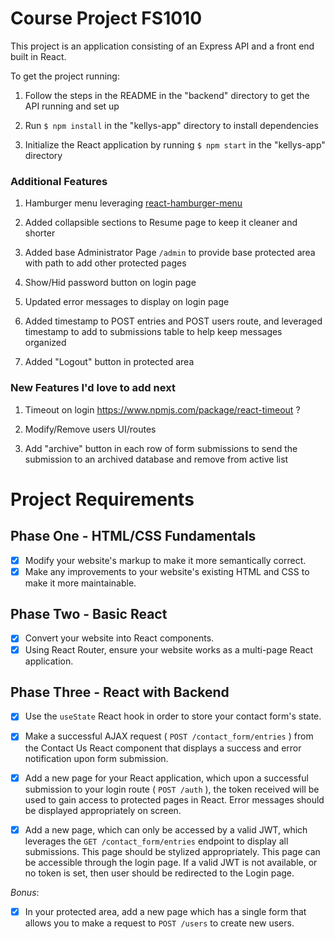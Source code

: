 # Course Project FS1010

This project is an application consisting of an Express API and a front end built in React.

To get the project running: 

1. Follow the steps in the README in the "backend" directory to get the API running and set up

2. Run `$ npm install` in the "kellys-app" directory to install dependencies

3. Initialize the React application by running `$ npm start` in the "kellys-app" directory

### Additional Features

1. Hamburger menu leveraging [react-hamburger-menu](https://www.npmjs.com/package/react-hamburger-menu)

2. Added collapsible sections to Resume page to keep it cleaner and shorter

3. Added base Administrator Page `/admin` to provide base protected area with path to add other protected pages 

4. Show/Hid password button on login page

5. Updated error messages to display on login page

6. Added timestamp to POST entries and POST users route, and leveraged timestamp to add to submissions table to help keep messages organized

7. Added "Logout" button in protected area

### New Features I'd love to add next

1. Timeout on login https://www.npmjs.com/package/react-timeout ?

2. Modify/Remove users UI/routes

3. Add "archive" button in each row of form submissions to send the submission to an archived database and remove from active list

# Project Requirements

## Phase One - HTML/CSS Fundamentals 

- [x] Modify your website's markup to make it more semantically correct.
- [x] Make any improvements to your website's existing HTML and CSS to make it more maintainable. 

## Phase Two - Basic React 

- [x] Convert your website into React components.
- [x] Using React Router, ensure your website works as a multi-page React application.

## Phase Three - React with Backend 

- [x] Use the `useState` React hook in order to store your contact form's state.

- [x] Make a successful AJAX request ( `POST /contact_form/entries` ) from the Contact Us React component that displays a success and error notification upon form submission. 

- [x] Add a new page for your React application, which upon a successful submission to your login     route ( `POST /auth` ), the token received will be used to gain access to protected pages in React. Error messages should be displayed appropriately on screen. 

- [x] Add a new page, which can only be accessed by a valid JWT, which leverages the `GET /contact_form/entries` endpoint to display all submissions. This page should be stylized appropriately. This page can be accessible through the login page. If a valid JWT is not available, or no token is set, then user should be redirected to the Login page. 

*Bonus*: 

- [x] In your protected area, add a new page which has a single form that allows you to make a request to `POST /users` to create new users.